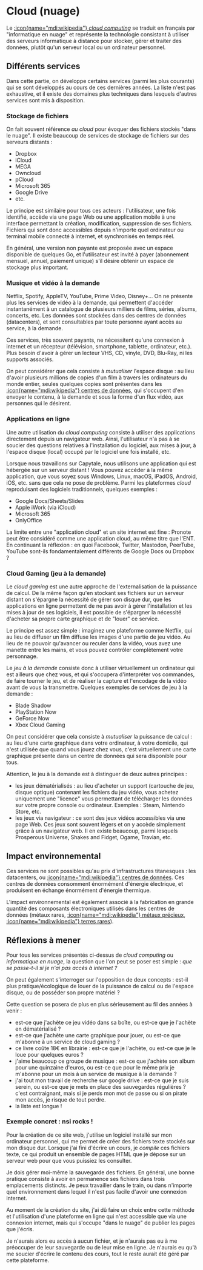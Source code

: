 # Cloud (nuage)

Le [:icon{name="mdi:wikipedia"} *cloud computing*](https://fr.wikipedia.org/wiki/Cloud_computing) se traduit en français par "informatique en nuage" et représente la technologie consistant à utiliser des serveurs informatique à distance pour stocker, gérer et traiter des données, plutôt qu'un serveur local ou un ordinateur personnel.

## Différents services
Dans cette partie, on développe certains services (parmi les plus courants) qui se sont développés au cours de ces dernières années. La liste n'est pas exhaustive, et il existe des domaines plus techniques dans lesquels d'autres services sont mis à disposition.

### Stockage de fichiers
On fait souvent référence *au cloud* pour évoquer des fichiers stockés "dans le nuage". Il existe beaucoup de services de stockage de fichiers sur des serveurs distants :
- Dropbox
- iCloud
- MEGA
- Owncloud
- pCloud
- Microsoft 365
- Google Drive
- etc.

Le principe est similaire pour tous ces acteurs : l'utilisateur, une fois identifié, accède via une page Web ou une application mobile à une interface permettant la création, modification, suppression de ses fichiers. Fichiers qui sont donc accessibles depuis n'importe quel ordinateur ou terminal mobile connecté à internet, et synchronisés en temps réel.

En général, une version non payante est proposée avec un espace disponible de quelques Go, et l'utilisateur est invité à payer (abonnement mensuel, annuel, paiement unique) s'il désire obtenir un espace de stockage plus important.

### Musique et vidéo à la demande
Netflix, Spotify, AppleTV, YouTube, Prime Video, Disney+... On ne présente plus les services de vidéo à la demande, qui permettent d'accéder instantanément à un catalogue de plusieurs milliers de films, séries, albums, concerts, etc. Les données sont stockées dans des centres de données (datacenters), et sont consultables par toute personne ayant accès au service, à la demande.

Ces services, très souvent payants, ne nécessitent qu'une connexion à internet et un récepteur (télévision, smartphone, tablette, ordinateur, etc.). Plus besoin d'avoir à gérer un lecteur VHS, CD, vinyle, DVD, Blu-Ray, ni les supports associés.

On peut considérer que cela consiste à *mutualiser* l'espace disque : au lieu d'avoir plusieurs millions de copies d'un film à travers les ordinateurs du monde entier, seules quelques copies sont présentes dans les [:icon{name="mdi:wikipedia"} centres de données](https://fr.wikipedia.org/wiki/Centre_de_donn%C3%A9es), qui s'occupent d'en envoyer le contenu, à la demande et sous la forme d'un flux vidéo, aux personnes qui le désirent.

### Applications en ligne
Une autre utilisation du *cloud computing* consiste à utiliser des applications directement depuis un navigateur web. Ainsi, l'utilisateur n'a pas à se soucier des questions relatives à l'installation du logiciel, aux mises à jour, à l'espace disque (local) occupé par le logiciel une fois installé, etc.

Lorsque nous travaillons sur Capytale, nous utilisons une application qui est hébergée sur un serveur distant ! Vous pouvez accéder à la même application, que vous soyez sous Windows, Linux, macOS, iPadOS, Android, iOS, etc. sans que cela ne pose de problème. Parmi les plateformes *cloud* reproduisant des logiciels traditionnels, quelques exemples :
- Google Docs/Sheets/Slides
- Apple iWork (via iCloud)
- Microsoft 365
- OnlyOffice

La limite entre une "application cloud" et un site internet est fine : Pronote peut être considéré comme une application cloud, au même titre que l'ENT. En continuant la réflexion : en quoi Facebook, Twitter, Mastodon, PeerTube, YouTube sont-ils fondamentalement différents de Google Docs ou Dropbox ?

### Cloud Gaming (jeu à la demande)
Le *cloud gaming* est une autre approche de l'externalisation de la puissance de calcul. De la même façon qu'en stockant ses fichiers sur un serveur distant on s'épargne la nécessité de gérer son disque dur, que les applications en ligne permettent de ne pas avoir à gérer l'installation et les mises à jour de ses logiciels, il est possible de s'épargner la nécessité d'acheter sa propre carte graphique et de "louer" ce service.

Le principe est assez simple : imaginez une plateforme comme Netflix, qui au lieu de diffuser un film diffuse les images d'une partie de jeu vidéo. Au lieu de ne pouvoir qu'avancer ou reculer dans la vidéo, vous avez une manette entre les mains, et vous pouvez contrôler complètement votre personnage.

Le *jeu à la demande* consiste donc à utiliser virtuellement un ordinateur qui est ailleurs que chez vous, et qui s'occupera d'interpréter vos commandes, de faire tourner le jeu, et de réaliser la capture et l'encodage de la vidéo avant de vous la transmettre. Quelques exemples de services de jeu à la demande :
- Blade Shadow
- PlayStation Now
- GeForce Now
- Xbox Cloud Gaming

On peut considérer que cela consiste à *mutualiser* la puissance de calcul : au lieu d'une carte graphique dans votre ordinateur, à votre domicile, qui n'est utilisée que quand vous jouez chez vous, c'est virtuellement une carte graphique présente dans un centre de données qui sera disponible pour tous.

Attention, le jeu à la demande est à distinguer de deux autres principes :
- les jeux dématérialisés : au lieu d'acheter un support (cartouche de jeu, disque optique) contenant les fichiers du jeu vidéo, vous achetez uniquement une "licence" vous permettant de télécharger les données sur votre propre console ou ordinateur. Exemples : Steam, Nintendo Store, etc.
- les jeux via navigateur : ce sont des jeux vidéos accessibles via une page Web. Ces jeux sont souvent légers et on y accède simplement grâce à un navigateur web. Il en existe beaucoup, parmi lesquels Prosperous Universe, Shakes and Fidget, Ogame, Travian, etc.

## Impact environnemental
Ces services ne sont possibles qu'au prix d'infrastructures titanesques : les datacenters, ou [:icon{name="mdi:wikipedia"} centres de données](https://fr.wikipedia.org/wiki/Centre_de_donn%C3%A9es). Ces centres de données consomment énormément d'énergie électrique, et produisent en échange énormément d'énergie thermique.

L'impact environnemental est également associé à la fabrication en grande quantité des composants électroniques utilisés dans les centres de données (métaux rares, [:icon{name="mdi:wikipedia"} métaux précieux](https://fr.wikipedia.org/wiki/M%C3%A9tal_pr%C3%A9cieux), [:icon{name="mdi:wikipedia"} terres rares](https://fr.wikipedia.org/wiki/Terre_rare)).

## Réflexions à mener
Pour tous les services présentés ci-dessus de *cloud computing* ou *informatique en nuage*, la question que l'on peut se poser est simple : *que se passe-t-il si je n'ai pas accès à internet ?*

On peut également s'interroger sur l'opposition de deux concepts : est-il plus pratique/écologique de louer de la puissance de calcul ou de l'espace disque, ou de posséder son propre matériel ?

Cette question se posera de plus en plus sérieusement au fil des années à venir : 
- est-ce que j'achète ce jeu vidéo dans sa boîte, ou est-ce que je l'achète en dématérialisé ?
- est-ce que j'achète une carte graphique pour jouer, ou est-ce que m'abonne à un service de cloud gaming ?
- ce livre coûte 18€ en librairie : est-ce que je l'achète, ou est-ce que je le loue pour quelques euros ?
- j'aime beaucoup ce groupe de musique : est-ce que j'achète son album pour une quinzaine d'euros, ou est-ce que pour le même prix je m'abonne pour un mois à un service de musique à la demande ?
- j'ai tout mon travail de recherche sur google drive : est-ce que je suis serein, ou est-ce que je mets en place des sauvegardes régulières ? c'est contraignant, mais si je perds mon mot de passe ou si on pirate mon accès, je risque de tout perdre.
- la liste est longue !

### Exemple concret : nsi rocks !
Pour la création de ce site web, j'utilise un logiciel installé sur mon ordinateur personnel, qui me permet de créer des fichiers texte stockés sur mon disque dur. Lorsque j'ai fini d'écrire un cours, je *compile* ces fichiers texte, ce qui produit un ensemble de pages HTML que je dépose sur un serveur web pour que vous puissiez les consulter.

Je dois gérer moi-même la sauvegarde des fichiers. En général, une bonne pratique consiste à avoir en permanence ses fichiers dans trois emplacements distincts. Je peux travailler dans le train, ou dans n'importe quel environnement dans lequel il n'est pas facile d'avoir une connexion internet.

Au moment de la création du site, j'ai dû faire un choix entre cette méthode et l'utilisation d'une plateforme en ligne qui n'est accessible que via une connexion internet, mais qui s'occupe "dans le nuage" de publier les pages que j'écris.

Je n'aurais alors eu accès à aucun fichier, et je n'aurais pas eu à me préoccuper de leur sauvegarde ou de leur mise en ligne. Je n'aurais eu qu'à me soucier d'écrire le contenu des cours, tout le reste aurait été géré par cette plateforme.